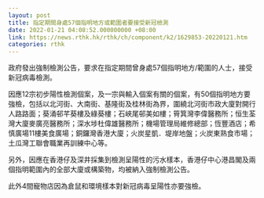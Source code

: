 ```yaml
---
layout: post
title: 指定期間身處57個指明地方或範圍者要接受新冠檢測
date: 2022-01-21 04:08:52.000000000 +08:00
link: https://news.rthk.hk/rthk/ch/component/k2/1629853-20220121.htm
categories: rthk
---
```


政府發出強制檢測公告，要求在指定期間曾身處57個指明地方/範圍的人士，接受新冠病毒檢測。

因應12宗初步陽性檢測個案，及一宗與輸入個案有關的個案，有50個指明地方要強檢，包括以北河街、大南街、基隆街及桂林街為界，圍繞北河街市政大廈對開行人路路面；葵涌邨芊葵樓及綠葵樓；石峽尾邨美如樓；筲箕灣李偉醫務所；恒生荃灣大廈麥廣亮醫務所；深水埗杜偉雄醫務所；機場管理局維修總部；恆豐酒店；希慎廣場11樓美食廣場；銅鑼灣香港大廈；火炭星凱．堤岸地盤；火炭東熟食市場；土瓜灣工聯會職業再訓練中心等。

另外，因應在香港仔及深井採集到檢測呈陽性的污水樣本，香港仔中心港昌閣及兩個指明範圍內的全部大廈或構築物，均被納入強制檢測公告。

此外4間寵物店因為倉鼠和環境樣本對新冠病毒呈陽性亦要強檢。
